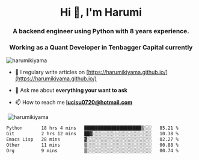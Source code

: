 <h1 align="center">Hi 👋, I'm Harumi</h1>
<h3 align="center">A backend engineer using <b>Python</b> with 8 years experience.</h3>
<h3 align="center">Working as a Quant Developer in <b>Tenbagger Capital</b> currently</h3>

<p align="left"> <img src="https://komarev.com/ghpvc/?username=harumikiyama" alt="harumikiyama" /> </p>


- 📝 I regulary write articles on [https://harumikiyama.github.io/](https://harumikiyama.github.io/)

- 💬 Ask me about **everything your want to ask**

- 📫 How to reach me **lucisu0720@hotmail.com**

<p>&nbsp;<img align="center" src="https://github-readme-stats.vercel.app/api?username=harumikiyama&show_icons=true" alt="harumikiyama" /></p>


<!--START_SECTION:waka-->

```txt
Python       18 hrs 4 mins   █████████████████████▒░░░   85.21 %
Git          2 hrs 12 mins   ██▓░░░░░░░░░░░░░░░░░░░░░░   10.38 %
Emacs Lisp   28 mins         ▓░░░░░░░░░░░░░░░░░░░░░░░░   02.27 %
Other        11 mins         ▒░░░░░░░░░░░░░░░░░░░░░░░░   00.88 %
Org          9 mins          ▒░░░░░░░░░░░░░░░░░░░░░░░░   00.74 %
```

<!--END_SECTION:waka-->
